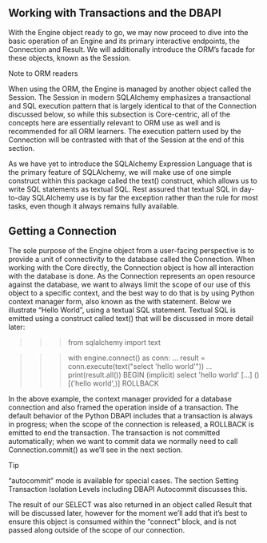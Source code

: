 ## Working with Transactions and the DBAPI
With the Engine object ready to go, we may now proceed to dive into the basic operation of an Engine and its primary interactive endpoints, the Connection and Result. We will additionally introduce the ORM’s facade for these objects, known as the Session.

Note to ORM readers

When using the ORM, the Engine is managed by another object called the Session. The Session in modern SQLAlchemy emphasizes a transactional and SQL execution pattern that is largely identical to that of the Connection discussed below, so while this subsection is Core-centric, all of the concepts here are essentially relevant to ORM use as well and is recommended for all ORM learners. The execution pattern used by the Connection will be contrasted with that of the Session at the end of this section.

As we have yet to introduce the SQLAlchemy Expression Language that is the primary feature of SQLAlchemy, we will make use of one simple construct within this package called the text() construct, which allows us to write SQL statements as textual SQL. Rest assured that textual SQL in day-to-day SQLAlchemy use is by far the exception rather than the rule for most tasks, even though it always remains fully available.

## Getting a Connection
The sole purpose of the Engine object from a user-facing perspective is to provide a unit of connectivity to the database called the Connection. When working with the Core directly, the Connection object is how all interaction with the database is done. As the Connection represents an open resource against the database, we want to always limit the scope of our use of this object to a specific context, and the best way to do that is by using Python context manager form, also known as the with statement. Below we illustrate “Hello World”, using a textual SQL statement. Textual SQL is emitted using a construct called text() that will be discussed in more detail later:

>>> from sqlalchemy import text

>>> with engine.connect() as conn:
...     result = conn.execute(text("select 'hello world'"))
...     print(result.all())
BEGIN (implicit)
select 'hello world'
[...] ()
[('hello world',)]
ROLLBACK

In the above example, the context manager provided for a database connection and also framed the operation inside of a transaction. The default behavior of the Python DBAPI includes that a transaction is always in progress; when the scope of the connection is released, a ROLLBACK is emitted to end the transaction. The transaction is not committed automatically; when we want to commit data we normally need to call Connection.commit() as we’ll see in the next section.

Tip

“autocommit” mode is available for special cases. The section Setting Transaction Isolation Levels including DBAPI Autocommit discusses this.

The result of our SELECT was also returned in an object called Result that will be discussed later, however for the moment we’ll add that it’s best to ensure this object is consumed within the “connect” block, and is not passed along outside of the scope of our connection.